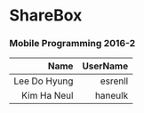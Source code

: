 # ShareBox
### Mobile Programming 2016-2


|      Name     | UserName  |
|--------------:| ---------:|
| Lee Do Hyung  | esrenll   |
| Kim Ha Neul   | haneulk   |
